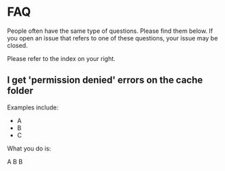 # FAQ

People often have the same type of questions. Please find them below. If you open an issue that refers to one of these questions, your issue may be closed.

Please refer to the index on your right.

## I get 'permission denied' errors on the cache folder

Examples include:

- A
- B
- C

What you do is:

A
B
B
